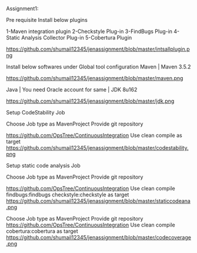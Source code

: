 Assignment1:

Pre requisite
Install below plugins 

1-Maven integration plugin 
2-Checkstyle Plug-in 
3-FindBugs Plug-in 
4-Static Analysis Collector Plug-in 
5-Cobertura Plugin 

https://github.com/shumail12345/jenassignment/blob/master/intsallplugin.png

Install below softwares under Global tool configuration 
 Maven | Maven 3.5.2

https://github.com/shumail12345/jenassignment/blob/master/maven.png

 Java | You need Oracle account for same | JDK 8u162

https://github.com/shumail12345/jenassignment/blob/master/jdk.png

              

Setup CodeStability Job
            
Choose Job type as MavenProject 
Provide git repository 

https://github.com/OpsTree/ContinuousIntegration 
Use clean compile as target 
https://github.com/shumail12345/jenassignment/blob/master/codestability.png


Setup static code analysis Job


Choose Job type as MavenProject 
Provide git repository 

https://github.com/OpsTree/ContinuousIntegration 
Use clean compile findbugs:findbugs checkstyle:checkstyle as target 
https://github.com/shumail12345/jenassignment/blob/master/staticcodeana.png





 Choose Job type as MavenProject 
Provide git repository
https://github.com/OpsTree/ContinuousIntegration 
Use clean compile cobertura:cobertura as target 
https://github.com/shumail12345/jenassignment/blob/master/codecoverage.png
